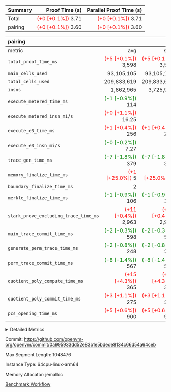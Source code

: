 | Summary | Proof Time (s) | Parallel Proof Time (s) |
|:---|---:|---:|
| Total | <span style='color: red'>(+0 [+0.1%])</span> 3.71 | <span style='color: red'>(+0 [+0.1%])</span> 3.71 |
| pairing | <span style='color: red'>(+0 [+0.1%])</span> 3.60 | <span style='color: red'>(+0 [+0.1%])</span> 3.60 |


| pairing |||||
|:---|---:|---:|---:|---:|
|metric|avg|sum|max|min|
| `total_proof_time_ms ` | <span style='color: red'>(+5 [+0.1%])</span> 3,598 | <span style='color: red'>(+5 [+0.1%])</span> 3,598 | <span style='color: red'>(+5 [+0.1%])</span> 3,598 | <span style='color: red'>(+5 [+0.1%])</span> 3,598 |
| `main_cells_used     ` |  93,105,105 |  93,105,105 |  93,105,105 |  93,105,105 |
| `total_cells_used    ` |  209,833,619 |  209,833,619 |  209,833,619 |  209,833,619 |
| `insns               ` |  1,862,965 |  3,725,930 |  1,862,965 |  1,862,965 |
| `execute_metered_time_ms` | <span style='color: green'>(-1 [-0.9%])</span> 114 | -          | -          | -          |
| `execute_metered_insn_mi/s` | <span style='color: red'>(+0 [+1.1%])</span> 16.25 | -          | <span style='color: red'>(+0 [+1.1%])</span> 16.25 | <span style='color: red'>(+0 [+1.1%])</span> 16.25 |
| `execute_e3_time_ms  ` | <span style='color: red'>(+1 [+0.4%])</span> 256 | <span style='color: red'>(+1 [+0.4%])</span> 256 | <span style='color: red'>(+1 [+0.4%])</span> 256 | <span style='color: red'>(+1 [+0.4%])</span> 256 |
| `execute_e3_insn_mi/s` | <span style='color: green'>(-0 [-0.2%])</span> 7.27 | -          | <span style='color: green'>(-0 [-0.2%])</span> 7.27 | <span style='color: green'>(-0 [-0.2%])</span> 7.27 |
| `trace_gen_time_ms   ` | <span style='color: green'>(-7 [-1.8%])</span> 379 | <span style='color: green'>(-7 [-1.8%])</span> 379 | <span style='color: green'>(-7 [-1.8%])</span> 379 | <span style='color: green'>(-7 [-1.8%])</span> 379 |
| `memory_finalize_time_ms` | <span style='color: red'>(+1 [+25.0%])</span> 5 | <span style='color: red'>(+1 [+25.0%])</span> 5 | <span style='color: red'>(+1 [+25.0%])</span> 5 | <span style='color: red'>(+1 [+25.0%])</span> 5 |
| `boundary_finalize_time_ms` |  2 |  2 |  2 |  2 |
| `merkle_finalize_time_ms` | <span style='color: green'>(-1 [-0.9%])</span> 106 | <span style='color: green'>(-1 [-0.9%])</span> 106 | <span style='color: green'>(-1 [-0.9%])</span> 106 | <span style='color: green'>(-1 [-0.9%])</span> 106 |
| `stark_prove_excluding_trace_time_ms` | <span style='color: red'>(+11 [+0.4%])</span> 2,963 | <span style='color: red'>(+11 [+0.4%])</span> 2,963 | <span style='color: red'>(+11 [+0.4%])</span> 2,963 | <span style='color: red'>(+11 [+0.4%])</span> 2,963 |
| `main_trace_commit_time_ms` | <span style='color: green'>(-2 [-0.3%])</span> 598 | <span style='color: green'>(-2 [-0.3%])</span> 598 | <span style='color: green'>(-2 [-0.3%])</span> 598 | <span style='color: green'>(-2 [-0.3%])</span> 598 |
| `generate_perm_trace_time_ms` | <span style='color: green'>(-2 [-0.8%])</span> 248 | <span style='color: green'>(-2 [-0.8%])</span> 248 | <span style='color: green'>(-2 [-0.8%])</span> 248 | <span style='color: green'>(-2 [-0.8%])</span> 248 |
| `perm_trace_commit_time_ms` | <span style='color: green'>(-8 [-1.4%])</span> 567 | <span style='color: green'>(-8 [-1.4%])</span> 567 | <span style='color: green'>(-8 [-1.4%])</span> 567 | <span style='color: green'>(-8 [-1.4%])</span> 567 |
| `quotient_poly_compute_time_ms` | <span style='color: red'>(+15 [+4.3%])</span> 365 | <span style='color: red'>(+15 [+4.3%])</span> 365 | <span style='color: red'>(+15 [+4.3%])</span> 365 | <span style='color: red'>(+15 [+4.3%])</span> 365 |
| `quotient_poly_commit_time_ms` | <span style='color: red'>(+3 [+1.1%])</span> 275 | <span style='color: red'>(+3 [+1.1%])</span> 275 | <span style='color: red'>(+3 [+1.1%])</span> 275 | <span style='color: red'>(+3 [+1.1%])</span> 275 |
| `pcs_opening_time_ms ` | <span style='color: red'>(+5 [+0.6%])</span> 900 | <span style='color: red'>(+5 [+0.6%])</span> 900 | <span style='color: red'>(+5 [+0.6%])</span> 900 | <span style='color: red'>(+5 [+0.6%])</span> 900 |



<details>
<summary>Detailed Metrics</summary>

|  | keygen_time_ms | commit_exe_time_ms | app proof_time_ms |
| --- | --- | --- |
|  | 709 | 8 | 4,008 | 

| group | prove_segment_time_ms | memory_to_vec_partition_time_ms | insns | fri.log_blowup | execute_metered_time_ms | execute_metered_insn_mi/s | compute_user_public_values_proof_time_ms |
| --- | --- | --- | --- | --- | --- | --- | --- |
| pairing | 3,848 | 6 | 1,862,965 | 1 | 114 | 16.25 | 38 | 

| group | air_name | quotient_deg | interactions | constraints |
| --- | --- | --- | --- | --- |
| pairing | AccessAdapterAir<16> | 2 | 5 | 12 | 
| pairing | AccessAdapterAir<2> | 2 | 5 | 12 | 
| pairing | AccessAdapterAir<32> | 2 | 5 | 12 | 
| pairing | AccessAdapterAir<4> | 2 | 5 | 12 | 
| pairing | AccessAdapterAir<8> | 2 | 5 | 12 | 
| pairing | BitwiseOperationLookupAir<8> | 2 | 2 | 4 | 
| pairing | MemoryMerkleAir<8> | 2 | 4 | 39 | 
| pairing | PersistentBoundaryAir<8> | 2 | 3 | 7 | 
| pairing | PhantomAir | 2 | 3 | 5 | 
| pairing | Poseidon2PeripheryAir<BabyBearParameters>, 1> | 2 | 1 | 286 | 
| pairing | ProgramAir | 1 | 1 | 4 | 
| pairing | RangeTupleCheckerAir<2> | 1 | 1 | 4 | 
| pairing | Rv32HintStoreAir | 2 | 18 | 28 | 
| pairing | VariableRangeCheckerAir | 1 | 1 | 4 | 
| pairing | VmAirWrapper<Rv32BaseAluAdapterAir, BaseAluCoreAir<4, 8> | 2 | 20 | 37 | 
| pairing | VmAirWrapper<Rv32BaseAluAdapterAir, LessThanCoreAir<4, 8> | 2 | 18 | 40 | 
| pairing | VmAirWrapper<Rv32BaseAluAdapterAir, ShiftCoreAir<4, 8> | 2 | 24 | 91 | 
| pairing | VmAirWrapper<Rv32BranchAdapterAir, BranchEqualCoreAir<4> | 2 | 11 | 20 | 
| pairing | VmAirWrapper<Rv32BranchAdapterAir, BranchLessThanCoreAir<4, 8> | 2 | 13 | 35 | 
| pairing | VmAirWrapper<Rv32CondRdWriteAdapterAir, Rv32JalLuiCoreAir> | 2 | 10 | 18 | 
| pairing | VmAirWrapper<Rv32IsEqualModAdapterAir<2, 1, 32, 32>, ModularIsEqualCoreAir<32, 4, 8> | 2 | 25 | 225 | 
| pairing | VmAirWrapper<Rv32JalrAdapterAir, Rv32JalrCoreAir> | 2 | 16 | 20 | 
| pairing | VmAirWrapper<Rv32LoadStoreAdapterAir, LoadSignExtendCoreAir<4, 8> | 2 | 18 | 33 | 
| pairing | VmAirWrapper<Rv32LoadStoreAdapterAir, LoadStoreCoreAir<4> | 2 | 17 | 40 | 
| pairing | VmAirWrapper<Rv32MultAdapterAir, DivRemCoreAir<4, 8> | 2 | 25 | 84 | 
| pairing | VmAirWrapper<Rv32MultAdapterAir, MulHCoreAir<4, 8> | 2 | 24 | 31 | 
| pairing | VmAirWrapper<Rv32MultAdapterAir, MultiplicationCoreAir<4, 8> | 2 | 19 | 19 | 
| pairing | VmAirWrapper<Rv32RdWriteAdapterAir, Rv32AuipcCoreAir> | 2 | 12 | 14 | 
| pairing | VmAirWrapper<Rv32VecHeapAdapterAir<1, 2, 2, 32, 32>, FieldExpressionCoreAir> | 2 | 415 | 480 | 
| pairing | VmAirWrapper<Rv32VecHeapAdapterAir<2, 1, 1, 32, 32>, FieldExpressionCoreAir> | 2 | 158 | 190 | 
| pairing | VmAirWrapper<Rv32VecHeapAdapterAir<2, 2, 2, 32, 32>, FieldExpressionCoreAir> | 2 | 428 | 457 | 
| pairing | VmConnectorAir | 2 | 5 | 11 | 

| group | air_name | segment | rows | prep_cols | perm_cols | main_cols | cells |
| --- | --- | --- | --- | --- | --- | --- | --- |
| pairing | AccessAdapterAir<16> | 0 | 262,144 |  | 16 | 25 | 10,747,904 | 
| pairing | AccessAdapterAir<32> | 0 | 131,072 |  | 16 | 41 | 7,471,104 | 
| pairing | AccessAdapterAir<8> | 0 | 524,288 |  | 16 | 17 | 17,301,504 | 
| pairing | BitwiseOperationLookupAir<8> | 0 | 65,536 | 3 | 8 | 2 | 655,360 | 
| pairing | MemoryMerkleAir<8> | 0 | 32,768 |  | 16 | 32 | 1,572,864 | 
| pairing | PersistentBoundaryAir<8> | 0 | 32,768 |  | 12 | 20 | 1,048,576 | 
| pairing | PhantomAir | 0 | 1 |  | 12 | 6 | 18 | 
| pairing | Poseidon2PeripheryAir<BabyBearParameters>, 1> | 0 | 32,768 |  | 8 | 300 | 10,092,544 | 
| pairing | ProgramAir | 0 | 32,768 |  | 8 | 10 | 589,824 | 
| pairing | RangeTupleCheckerAir<2> | 0 | 524,288 | 2 | 8 | 1 | 4,718,592 | 
| pairing | Rv32HintStoreAir | 0 | 256 |  | 44 | 32 | 19,456 | 
| pairing | VariableRangeCheckerAir | 0 | 262,144 | 2 | 8 | 1 | 2,359,296 | 
| pairing | VmAirWrapper<Rv32BaseAluAdapterAir, BaseAluCoreAir<4, 8> | 0 | 1,048,576 |  | 52 | 36 | 92,274,688 | 
| pairing | VmAirWrapper<Rv32BaseAluAdapterAir, LessThanCoreAir<4, 8> | 0 | 65,536 |  | 40 | 37 | 5,046,272 | 
| pairing | VmAirWrapper<Rv32BaseAluAdapterAir, ShiftCoreAir<4, 8> | 0 | 2,048 |  | 52 | 53 | 215,040 | 
| pairing | VmAirWrapper<Rv32BranchAdapterAir, BranchEqualCoreAir<4> | 0 | 262,144 |  | 28 | 26 | 14,155,776 | 
| pairing | VmAirWrapper<Rv32BranchAdapterAir, BranchLessThanCoreAir<4, 8> | 0 | 131,072 |  | 32 | 32 | 8,388,608 | 
| pairing | VmAirWrapper<Rv32CondRdWriteAdapterAir, Rv32JalLuiCoreAir> | 0 | 8,192 |  | 28 | 18 | 376,832 | 
| pairing | VmAirWrapper<Rv32IsEqualModAdapterAir<2, 1, 32, 32>, ModularIsEqualCoreAir<32, 4, 8> | 0 | 32 |  | 56 | 166 | 7,104 | 
| pairing | VmAirWrapper<Rv32JalrAdapterAir, Rv32JalrCoreAir> | 0 | 65,536 |  | 36 | 28 | 4,194,304 | 
| pairing | VmAirWrapper<Rv32LoadStoreAdapterAir, LoadStoreCoreAir<4> | 0 | 1,048,576 |  | 52 | 41 | 97,517,568 | 
| pairing | VmAirWrapper<Rv32MultAdapterAir, MulHCoreAir<4, 8> | 0 | 256 |  | 72 | 39 | 28,416 | 
| pairing | VmAirWrapper<Rv32MultAdapterAir, MultiplicationCoreAir<4, 8> | 0 | 512 |  | 52 | 31 | 42,496 | 
| pairing | VmAirWrapper<Rv32RdWriteAdapterAir, Rv32AuipcCoreAir> | 0 | 32,768 |  | 28 | 20 | 1,572,864 | 
| pairing | VmAirWrapper<Rv32VecHeapAdapterAir<2, 1, 1, 32, 32>, FieldExpressionCoreAir> | 0 | 1,024 |  | 320 | 263 | 596,992 | 
| pairing | VmAirWrapper<Rv32VecHeapAdapterAir<2, 2, 2, 32, 32>, FieldExpressionCoreAir> | 0 | 16,384 |  | 604 | 497 | 18,038,784 | 
| pairing | VmConnectorAir | 0 | 2 | 1 | 16 | 5 | 42 | 

| group | segment | trace_gen_time_ms | total_proof_time_ms | total_cells_used | total_cells | system_trace_gen_time_ms | stark_prove_excluding_trace_time_ms | single_trace_gen_time_ms | quotient_poly_compute_time_ms | quotient_poly_commit_time_ms | perm_trace_commit_time_ms | pcs_opening_time_ms | merkle_finalize_time_ms | memory_to_vec_partition_time_ms | memory_finalize_time_ms | main_trace_commit_time_ms | main_cells_used | insns | generate_perm_trace_time_ms | execute_e3_time_ms | execute_e3_insn_mi/s | boundary_finalize_time_ms |
| --- | --- | --- | --- | --- | --- | --- | --- | --- | --- | --- | --- | --- | --- | --- | --- | --- | --- | --- | --- | --- | --- | --- |
| pairing | 0 | 379 | 3,598 | 209,833,619 | 304,931,516 | 377 | 2,963 | 2 | 365 | 275 | 567 | 900 | 106 | 7 | 5 | 598 | 93,105,105 | 1,862,965 | 248 | 256 | 7.27 | 2 | 

| group | segment | trace_height_constraint | weighted_sum | threshold |
| --- | --- | --- | --- | --- |
| pairing | 0 | 0 | 5,382,342 | 2,013,265,921 | 
| pairing | 0 | 1 | 18,152,512 | 2,013,265,921 | 
| pairing | 0 | 2 | 2,691,171 | 2,013,265,921 | 
| pairing | 0 | 3 | 25,000,068 | 2,013,265,921 | 
| pairing | 0 | 4 | 131,072 | 2,013,265,921 | 
| pairing | 0 | 5 | 65,536 | 2,013,265,921 | 
| pairing | 0 | 6 | 6,016,192 | 2,013,265,921 | 
| pairing | 0 | 7 | 4,096 | 2,013,265,921 | 
| pairing | 0 | 8 | 58,426,029 | 2,013,265,921 | 

</details>


Commit: https://github.com/openvm-org/openvm/commit/0a995933dd52e83b1e5bdede8134c66d54a64ceb

Max Segment Length: 1048476

Instance Type: 64cpu-linux-arm64

Memory Allocator: jemalloc

[Benchmark Workflow](https://github.com/openvm-org/openvm/actions/runs/16731137234)
